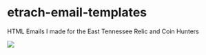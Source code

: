 # etrach-email-templates
HTML Emails I made for the East Tennessee Relic and Coin Hunters

![](https://github.com/edwadewards/etrach-announcement-email/blob/main/etrach-officers.gif)
